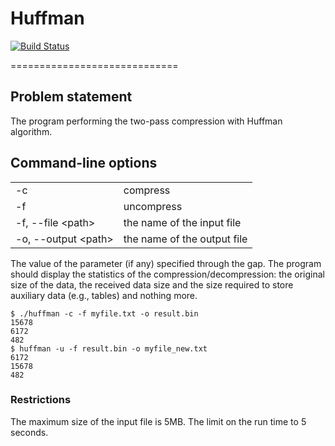 Huffman
=======

[![Build Status](https://travis-ci.org/ATetiukhin/Huffman.svg?branch=master)](https://travis-ci.org/ATetiukhin/Huffman)

=============================

Problem statement
-----------------
The program performing the two-pass compression with Huffman algorithm.

Command-line options
--------------------
<table>
  <tbody>
    <tr>
      <td>-c</td>
      <td>compress</td>
    </tr>
    <tr>
      <td>-f</td>
      <td>uncompress</td>
    </tr>
    <tr>
      <td>-f, --file &lt;path> </td>
      <td>the name of the input file</td>
    </tr>
    <tr>
      <td>-o, --output &lt;path></td>
      <td>the name of the output file</td>
    </tr>
  </tbody>
</table>

The value of the parameter (if any) specified through the gap.
The program should display the statistics of the compression/decompression:
the original size of the data, the received data size and the size required
to store auxiliary data (e.g., tables) and nothing more.

    $ ./huffman -c -f myfile.txt -o result.bin
    15678
    6172
    482
    $ huffman -u -f result.bin -o myfile_new.txt
    6172
    15678
    482

### Restrictions
The maximum size of the input file is 5MB. The limit on the run time to 5 seconds.